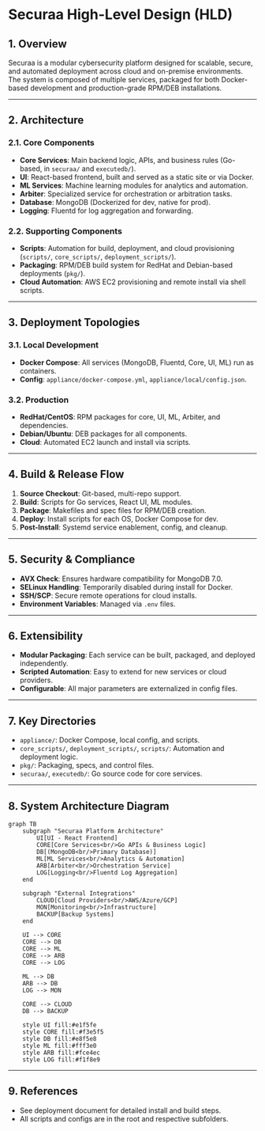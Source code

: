 # Securaa High-Level Design (HLD)

## 1. Overview
Securaa is a modular cybersecurity platform designed for scalable, secure, and automated deployment across cloud and on-premise environments. The system is composed of multiple services, packaged for both Docker-based development and production-grade RPM/DEB installations.

---

## 2. Architecture

### 2.1. Core Components
- **Core Services**: Main backend logic, APIs, and business rules (Go-based, in `securaa/` and `executedb/`).
- **UI**: React-based frontend, built and served as a static site or via Docker.
- **ML Services**: Machine learning modules for analytics and automation.
- **Arbiter**: Specialized service for orchestration or arbitration tasks.
- **Database**: MongoDB (Dockerized for dev, native for prod).
- **Logging**: Fluentd for log aggregation and forwarding.

### 2.2. Supporting Components
- **Scripts**: Automation for build, deployment, and cloud provisioning (`scripts/`, `core_scripts/`, `deployment_scripts/`).
- **Packaging**: RPM/DEB build system for RedHat and Debian-based deployments (`pkg/`).
- **Cloud Automation**: AWS EC2 provisioning and remote install via shell scripts.

---

## 3. Deployment Topologies

### 3.1. Local Development
- **Docker Compose**: All services (MongoDB, Fluentd, Core, UI, ML) run as containers.
- **Config**: `appliance/docker-compose.yml`, `appliance/local/config.json`.

### 3.2. Production
- **RedHat/CentOS**: RPM packages for core, UI, ML, Arbiter, and dependencies.
- **Debian/Ubuntu**: DEB packages for all components.
- **Cloud**: Automated EC2 launch and install via scripts.

---

## 4. Build & Release Flow
1. **Source Checkout**: Git-based, multi-repo support.
2. **Build**: Scripts for Go services, React UI, ML modules.
3. **Package**: Makefiles and spec files for RPM/DEB creation.
4. **Deploy**: Install scripts for each OS, Docker Compose for dev.
5. **Post-Install**: Systemd service enablement, config, and cleanup.

---

## 5. Security & Compliance
- **AVX Check**: Ensures hardware compatibility for MongoDB 7.0.
- **SELinux Handling**: Temporarily disabled during install for Docker.
- **SSH/SCP**: Secure remote operations for cloud installs.
- **Environment Variables**: Managed via `.env` files.

---

## 6. Extensibility
- **Modular Packaging**: Each service can be built, packaged, and deployed independently.
- **Scripted Automation**: Easy to extend for new services or cloud providers.
- **Configurable**: All major parameters are externalized in config files.

---

## 7. Key Directories
- `appliance/`: Docker Compose, local config, and scripts.
- `core_scripts/`, `deployment_scripts/`, `scripts/`: Automation and deployment logic.
- `pkg/`: Packaging, specs, and control files.
- `securaa/`, `executedb/`: Go source code for core services.

---

## 8. System Architecture Diagram

```mermaid
graph TB
    subgraph "Securaa Platform Architecture"
        UI[UI - React Frontend]
        CORE[Core Services<br/>Go APIs & Business Logic]
        DB[(MongoDB<br/>Primary Database)]
        ML[ML Services<br/>Analytics & Automation]
        ARB[Arbiter<br/>Orchestration Service]
        LOG[Logging<br/>Fluentd Log Aggregation]
    end
    
    subgraph "External Integrations"
        CLOUD[Cloud Providers<br/>AWS/Azure/GCP]
        MON[Monitoring<br/>Infrastructure]
        BACKUP[Backup Systems]
    end
    
    UI --> CORE
    CORE --> DB
    CORE --> ML
    CORE --> ARB
    CORE --> LOG
    
    ML --> DB
    ARB --> DB
    LOG --> MON
    
    CORE --> CLOUD
    DB --> BACKUP
    
    style UI fill:#e1f5fe
    style CORE fill:#f3e5f5
    style DB fill:#e8f5e8
    style ML fill:#fff3e0
    style ARB fill:#fce4ec
    style LOG fill:#f1f8e9
```

---

## 9. References
- See deployment document for detailed install and build steps.
- All scripts and configs are in the root and respective subfolders.
